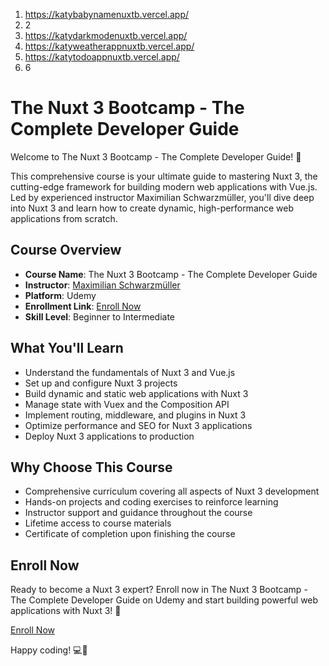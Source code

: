 1. https://katybabynamenuxtb.vercel.app/
2. 2
3. https://katydarkmodenuxtb.vercel.app/
4. https://katyweatherappnuxtb.vercel.app/
5. https://katytodoappnuxtb.vercel.app/
6. 6


# The Nuxt 3 Bootcamp - The Complete Developer Guide

Welcome to The Nuxt 3 Bootcamp - The Complete Developer Guide! 🚀

This comprehensive course is your ultimate guide to mastering Nuxt 3, the cutting-edge framework for building modern web applications with Vue.js. Led by experienced instructor Maximilian Schwarzmüller, you'll dive deep into Nuxt 3 and learn how to create dynamic, high-performance web applications from scratch.

## Course Overview

- **Course Name**: The Nuxt 3 Bootcamp - The Complete Developer Guide
- **Instructor**: [Maximilian Schwarzmüller](https://www.udemy.com/user/maximilian-schwarzmuller/)
- **Platform**: Udemy
- **Enrollment Link**: [Enroll Now](https://www.udemy.com/course/the-nuxt-3-bootcamp-the-complete-developer-guide/)
- **Skill Level**: Beginner to Intermediate

## What You'll Learn

- Understand the fundamentals of Nuxt 3 and Vue.js
- Set up and configure Nuxt 3 projects
- Build dynamic and static web applications with Nuxt 3
- Manage state with Vuex and the Composition API
- Implement routing, middleware, and plugins in Nuxt 3
- Optimize performance and SEO for Nuxt 3 applications
- Deploy Nuxt 3 applications to production

## Why Choose This Course

- Comprehensive curriculum covering all aspects of Nuxt 3 development
- Hands-on projects and coding exercises to reinforce learning
- Instructor support and guidance throughout the course
- Lifetime access to course materials
- Certificate of completion upon finishing the course

## Enroll Now

Ready to become a Nuxt 3 expert? Enroll now in The Nuxt 3 Bootcamp - The Complete Developer Guide on Udemy and start building powerful web applications with Nuxt 3! 🌟

[Enroll Now](https://www.udemy.com/course/the-nuxt-3-bootcamp-the-complete-developer-guide/)

Happy coding! 💻🎉
